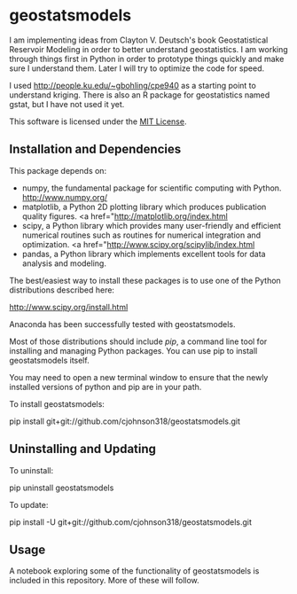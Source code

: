 geostatsmodels
==============

I am implementing ideas from Clayton V. Deutsch's book Geostatistical Reservoir Modeling in order to better understand geostatistics. I am working through things first in Python in order to prototype things quickly and make sure I understand them. Later I will try to optimize the code for speed.

I used http://people.ku.edu/~gbohling/cpe940 as a starting point to understand kriging. There is also an R package for geostatistics named gstat, but I have not used it yet.

This software is licensed under the [MIT License](http://opensource.org/licenses/MIT).

Installation and Dependencies
-----------------------------

This package depends on:
 * numpy, the fundamental package for scientific computing with Python. <a href="http://www.numpy.org/">http://www.numpy.org/</a>  
 * matplotlib, a Python 2D plotting library which produces publication quality figures. <a href="<a href="http://matplotlib.org/index.html">http://matplotlib.org/index.html</a>
 * scipy, a Python library which provides many user-friendly and efficient numerical routines such as routines for numerical integration and optimization. <a href="<a href="http://www.scipy.org/scipylib/index.html">http://www.scipy.org/scipylib/index.html</a>
 * pandas, a Python library which implements excellent tools for data analysis and modeling. 

The best/easiest way to install these packages is to use one of the Python distributions described here:

<a href="http://www.scipy.org/install.html">http://www.scipy.org/install.html</a>

Anaconda has been successfully tested with geostatsmodels.

Most of those distributions should include <em>pip</em>, a command line tool for installing and 
managing Python packages.  You can use pip to install geostatsmodels itself.  
 
You may need to open a new terminal window to ensure that the newly installed versions of python and pip
are in your path.

To install geostatsmodels:

pip install git+git://github.com/cjohnson318/geostatsmodels.git

Uninstalling and Updating
-------------------------

To uninstall:

pip uninstall geostatsmodels

To update:

pip install -U git+git://github.com/cjohnson318/geostatsmodels.git

Usage
------
A notebook exploring some of the functionality of geostatsmodels is included in this repository.  More of these will follow.

